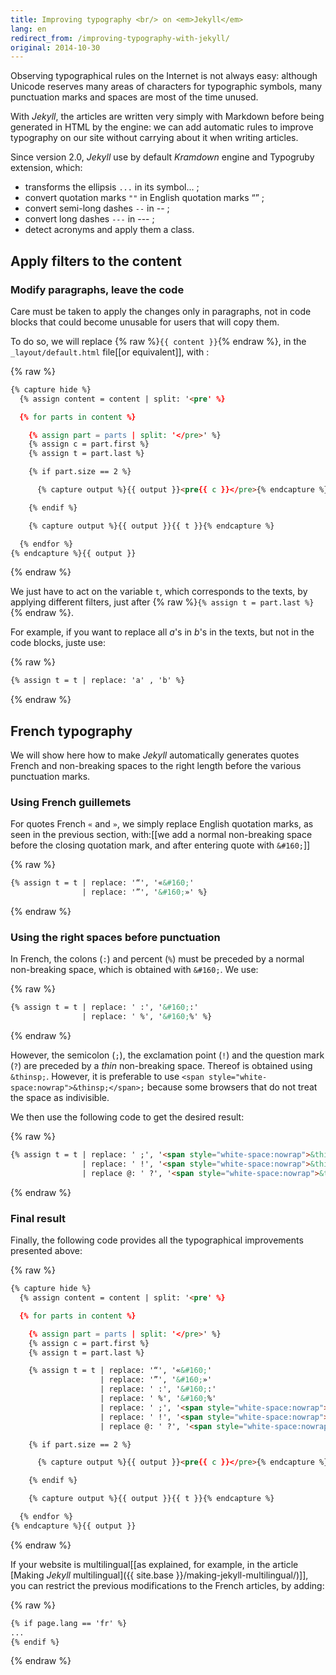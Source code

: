 ```yaml
---
title: Improving typography <br/> on <em>Jekyll</em>
lang: en
redirect_from: /improving-typography-with-jekyll/
original: 2014-10-30
---
```


Observing typographical rules on the Internet is not always easy: although Unicode reserves many areas of characters for typographic symbols, many punctuation marks and spaces are most of the time unused.

With *Jekyll*, the articles are written very simply with Markdown before being generated in HTML by the engine: we can add automatic rules to improve typography on our site without carrying about it when writing articles.

Since version 2.0, *Jekyll* use by default *Kramdown* engine and Typogruby extension, which:

* transforms the ellipsis `...` in its symbol... ;
* convert quotation marks `""` in English quotation marks “” ;
* convert semi-long dashes  `--` in -- ;
* convert long dashes  `---` in --- ;
* detect acronyms and apply them a class.

## Apply filters to the content

### Modify paragraphs, leave the code

Care must be taken to apply the changes only in paragraphs, not in code blocks that could become unusable for users that will copy them.

To do so, we will replace {% raw %}`{{ content }}`{% endraw %}, in the `_layout/default.html` file[[or equivalent]], with :

{% raw %}
```html
{% capture hide %}
  {% assign content = content | split: '<pre' %}

  {% for parts in content %}

    {% assign part = parts | split: '</pre>' %}
    {% assign c = part.first %}
    {% assign t = part.last %}

    {% if part.size == 2 %}

      {% capture output %}{{ output }}<pre{{ c }}</pre>{% endcapture %}

    {% endif %}

    {% capture output %}{{ output }}{{ t }}{% endcapture %}

  {% endfor %}
{% endcapture %}{{ output }}
```
{% endraw %}

We just have to act on the variable `t`, which corresponds to the texts, by applying different filters, just after {% raw %}`{% assign t = part.last %}`{% endraw %}.

For example, if you want to replace all *a*'s in *b*'s in the texts, but not in the code blocks, juste use:

{% raw %}
```html
{% assign t = t | replace: 'a' , 'b' %}
```
{% endraw %}

## French typography

We will show here how to make *Jekyll* automatically generates quotes French and non-breaking spaces to the right length before the various punctuation marks.

### Using French guillemets

For quotes French `«` and `»`, we simply replace English quotation marks, as seen in the previous section, with:[[we add a normal non-breaking space before the closing quotation mark, and after entering quote with `&#160;`]]

{% raw %}
```html
{% assign t = t | replace: '“', '«&#160;'
                | replace: '”', '&#160;»' %}
```
{% endraw %}

### Using the right spaces before punctuation

In French, the colons (`:`) and percent (`%`) must be preceded by a normal non-breaking space, which is obtained with `&#160;`. We use:

{% raw %}
```html
{% assign t = t | replace: ' :', '&#160;:'
                | replace: ' %', '&#160;%' %}
```
{% endraw %}

However, the semicolon (`;`), the exclamation point (`!`) and the question mark (`?`) are preceded by a *thin* non-breaking space. Thereof is obtained using `&thinsp;`. However, it is preferable to use `<span style="white-space:nowrap">&thinsp;</span>;` because some browsers that do not treat the space as indivisible.

We then use the following code to get the desired result:

{% raw %}
```html
{% assign t = t | replace: ' ;', '<span style="white-space:nowrap">&thinsp;</span>;'
                | replace: ' !', '<span style="white-space:nowrap">&thinsp;</span>!'
                | replace @: ' ?', '<span style="white-space:nowrap">&thinsp;</span>?' %}
```
{% endraw %}

### Final result

Finally, the following code provides all the typographical improvements presented above:

{% raw %}
```html
{% capture hide %}
  {% assign content = content | split: '<pre' %}

  {% for parts in content %}

    {% assign part = parts | split: '</pre>' %}
    {% assign c = part.first %}
    {% assign t = part.last %}

    {% assign t = t | replace: '“', '«&#160;'
                    | replace: '”', '&#160;»'
                    | replace: ' :', '&#160;:'
                    | replace: ' %', '&#160;%'
                    | replace: ' ;', '<span style="white-space:nowrap">&thinsp;</span>;'
                    | replace: ' !', '<span style="white-space:nowrap">&thinsp;</span>!'
                    | replace @: ' ?', '<span style="white-space:nowrap">&thinsp;</span>?' %}

    {% if part.size == 2 %}

      {% capture output %}{{ output }}<pre{{ c }}</pre>{% endcapture %}

    {% endif %}

    {% capture output %}{{ output }}{{ t }}{% endcapture %}

  {% endfor %}
{% endcapture %}{{ output }}
```
{% endraw %}

If your website is multilingual[[as explained, for example, in the article [Making *Jekyll* multilingual]({{ site.base }}/making-jekyll-multilingual/)]], you can restrict the previous modifications to the French articles, by adding:

{% raw %}
```html
{% if page.lang == 'fr' %}
...
{% endif %}
```
{% endraw %}

